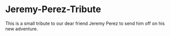 # Jeremy-Perez-Tribute
This is a small tribute to our dear friend Jeremy Perez to send him off on his new adventure.
